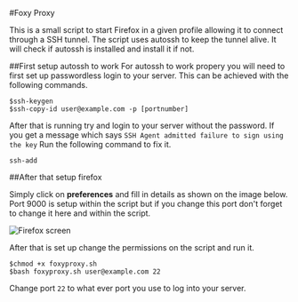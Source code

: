 #Foxy Proxy

This is a small script to start Firefox in a given profile allowing it to connect through a SSH tunnel. The script uses autossh to keep the tunnel alive. It will check if autossh is installed and install it if not. 

##First setup autossh to work
For autossh to work propery you will need to first set up passwordless login to your server. This can be achieved with the following commands. 
```
$ssh-keygen
$ssh-copy-id user@example.com -p [portnumber]
```

After that is running try and login to your server without the password. 
If you get a message which says `SSH Agent admitted failure to sign using the key` Run the following command to fix it. 
```
ssh-add
```
##After that setup firefox 

Simply click on **preferences** and fill in details as shown on the image below. Port 9000 is setup within the script but if you change this port don't forget to change it here and within the script. 

![Firefox screen](https://bitbucket.org/repo/A4KRrr/images/2132384567-Selection_015.png)

After that is set up change the permissions on the script and run it.

```
$chmod +x foxyproxy.sh
$bash foxyproxy.sh user@example.com 22
```
Change port `22` to what ever port you use to log into your server. 

